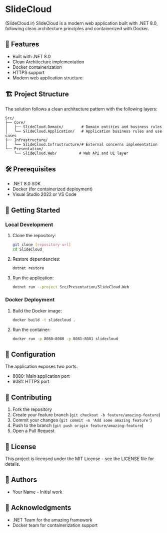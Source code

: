 # SlideCloud
(SlideCloud.ir)
SlideCloud is a modern web application built with .NET 8.0, following clean architecture principles and containerized with Docker.

## 🚀 Features

- Built with .NET 8.0
- Clean Architecture implementation
- Docker containerization
- HTTPS support
- Modern web application structure

## 🏗️ Project Structure

The solution follows a clean architecture pattern with the following layers:

```
Src/
├── Core/
│   ├── SlideCloud.Domain/        # Domain entities and business rules
│   └── SlideCloud.Application/   # Application business rules and use cases
├── Infrastructure/
│   └── SlideCloud.Infrastructure/# External concerns implementation
└── Presentation/
    └── SlideCloud.Web/          # Web API and UI layer
```

## 🛠️ Prerequisites

- .NET 8.0 SDK
- Docker (for containerized deployment)
- Visual Studio 2022 or VS Code

## 🚀 Getting Started

### Local Development

1. Clone the repository:
   ```bash
   git clone [repository-url]
   cd SlideCloud
   ```

2. Restore dependencies:
   ```bash
   dotnet restore
   ```

3. Run the application:
   ```bash
   dotnet run --project Src/Presentation/SlideCloud.Web
   ```

### Docker Deployment

1. Build the Docker image:
   ```bash
   docker build -t slidecloud .
   ```

2. Run the container:
   ```bash
   docker run -p 8080:8080 -p 8081:8081 slidecloud
   ```

## 🔧 Configuration

The application exposes two ports:
- 8080: Main application port
- 8081: HTTPS port

## 🤝 Contributing

1. Fork the repository
2. Create your feature branch (`git checkout -b feature/amazing-feature`)
3. Commit your changes (`git commit -m 'Add some amazing feature'`)
4. Push to the branch (`git push origin feature/amazing-feature`)
5. Open a Pull Request

## 📝 License

This project is licensed under the MIT License - see the LICENSE file for details.

## 👥 Authors

- Your Name - Initial work

## 🙏 Acknowledgments

- .NET Team for the amazing framework
- Docker team for containerization support 
